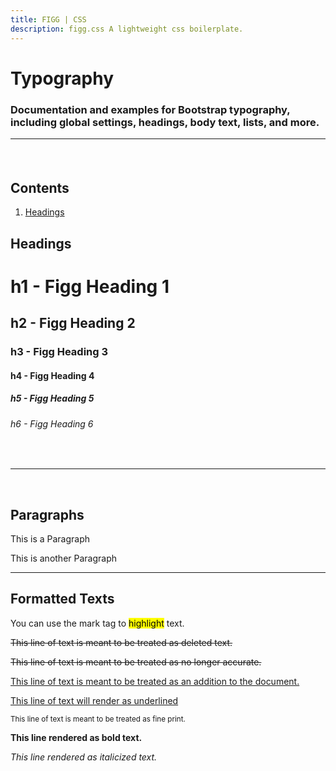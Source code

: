 ```yaml
---
title: FIGG | CSS
description: figg.css A lightweight css boilerplate.
---
```

        
        
<link rel="stylesheet" type="text/css" media="screen" href="figg.css" />

# Typography
### Documentation and examples for Bootstrap typography, including global settings, headings, body text, lists, and more.<hr/><br/> 

## Contents

1. [Headings](#headings)

## Headings
# h1 - Figg Heading 1 
## h2 - Figg Heading 2 
### h3 - Figg Heading 3 </h3>
#### h4 - Figg Heading 4 </h4>
##### h5 - Figg Heading 5 </h5>
###### h6 - Figg Heading 6 </h6><br/><hr/><br/>
## Paragraphs
This is a Paragraph

This is another Paragraph

----

## Formatted Texts

You can use the mark tag to <mark>highlight</mark> text.

<del>This line of text is meant to be treated as deleted text.</del>

<s>This line of text is meant to be treated as no longer accurate.</s>

<ins>This line of text is meant to be treated as an addition to the document.</ins>

<u>This line of text will render as underlined</u>

<small>This line of text is meant to be treated as fine print.</small>

<strong>This line rendered as bold text.</strong>
 
 <em>This line rendered as italicized text.</em>

